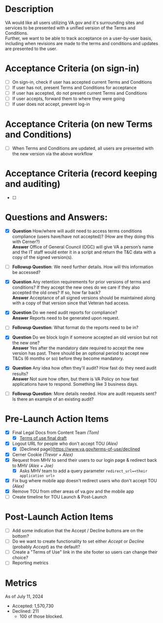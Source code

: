 # Description
VA would like all users utilizing VA.gov and it's surrounding sites and services to be presented with a unified version of the Terms and Conditions.  
Further, we want to be able to track acceptance on a user-by-user basis, including when revisions are made to the terms and conditions and updates are 
presented to the user.  

# Acceptance Criteria (on sign-in)
- [ ] On sign-in, check if user has accepted current Terms and Conditions
- [ ] If user has not, present Terms and Conditions for acceptance
- [ ] If user has accepted, do not present current Terms and Conditions
- [ ] If user accepts, forward them to where they were going
- [ ] If user does not accept, prevent log-in

# Acceptance Criteria (on new Terms and Conditions)
- [ ] When Terms and Conditions are updated, all users are presented with the new version via the above workflow

# Acceptance Criteria (record keeping and auditing)
- [ ] 


# Questions and Answers:
- [x] **Question** How/where will audit need to access terms conditions compliance (users have/have not accepted)? (How are they doing this with Cerner?)  
**Answer** Office of General Council (OGC) will give VA a person’s name and the IT staff would enter it in a script and return the T&C data with a copy of the signed version(s). 
- [ ] **Followup Question**: We need further details.  How will this information be accessed?

- [x] **Question** Any retention requirements for prior versions of terms and conditions? If they accept the new ones do we care if they also accepted the old ones? If so, how far back?  
**Answer** Acceptance of all signed versions should be maintained along with a copy of that version since that Veteran had access.

- [x] **Question** Do we need audit reports for compliance?  
**Answer** Reports need to be generated upon request.
- [ ] **Followup Question**: What format do the reports need to be in?

- [x] **Question** Do we block login if someone accepted an old version but not the new one?  
**Answer** Yes after the mandatory date required to accept the new version has past.  There should be an optional period to accept new T&Cs (6 months or so) before they become mandatory.  

- [x] **Question**  Any idea how often they'll audit?  How fast do they need audit results?  
**Answer**  Not sure how often, but there is VA Policy on how fast applications have to respond. Something like 3 business days. 
- [ ] **Followup Question**: More details needed.  How are audit requests sent?  Is there an example of an existing audit?

# Pre-Launch Action Items
- [x] Final Legal Docs from Content Team _(Tom)_
    - [x] [Terms of use final draft](https://docs.google.com/document/d/1S2MTIZ3tklLheHF--xQQau9PnVkVUlNd/edit?usp=sharing&ouid=105984809890077019983&rtpof=true&sd=true)
- [x] Logout URL for people who don't accept TOU _(Alex)_
    - [x] [Declined page](https://www.va.gov/terms-of-use/declined
- [x] Cerner Cookie _(Trevor + Alex)_
- [x] Request from MHV to send their users to our login page & redirect back to MHV _(Alex + Joe)_
    - [x] Asks MHV team to add a query parameter `redirect_url=<their application url>`
- [x] Fix bug where mobile app doesn't redirect users who don't accept TOU _(Alex)_
- [x] Remove TOU from other areas of va.gov and the mobile app
- [ ] Create timeline for TOU Launch & Post-Launch

# Post-Launch Action Items
- [ ] Add some indication that the Accept / Decline buttons are on the bottom?
- [ ] Do we want to create functionality to set either _Accept_ or _Decline_ (probably _Accept_) as the default?
- [ ] Create a "Terms of Use" link in the site footer so users can change their choice?
- [ ] Reporting metrics

# Metrics
As of July 11, 2024
- Accepted: 1,570,730
- Declined: 211
  - 100 of those blocked.
